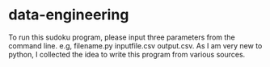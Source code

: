 data-engineering
================
To run this sudoku program, please input three parameters from the command line. e.g, filename.py  inputfile.csv output.csv.
As I am very new to python, I collected the idea to write this program from various sources.
